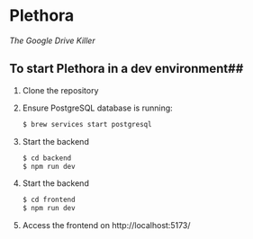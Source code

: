 # Plethora
*The Google Drive Killer*

## To start Plethora in a dev environment##
1. Clone the repository

2. Ensure PostgreSQL database is running:
   ```bash
   $ brew services start postgresql
   ```  
3. Start the backend
   ```bash
   $ cd backend
   $ npm run dev
   ```
4. Start the backend
   ```bash
   $ cd frontend
   $ npm run dev
   ```
5. Access the frontend on http://localhost:5173/